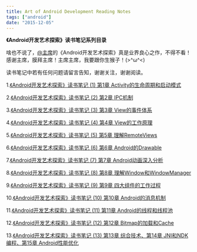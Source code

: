 ```yaml
---
title: Art of Android Development Reading Notes
tags: ["android"]
date: "2015-12-05"
---
```

**《Android开发艺术探索》读书笔记系列目录** <!--more-->

啥也不说了，[@主席](http://weibo.com/uc83018062)的《Android开发艺术探索》真是业界良心之作，不得不看！  
感谢主席，膜拜主席！主席主席，我要跟你生猴子！(>^ω^<)

读书笔记中若有任何问题请留言告知，谢谢关注，谢谢阅读。

1.[《Android开发艺术探索》读书笔记 (1) 第1章 Activity的生命周期和启动模式](/blog/2015/11/30/art-of-android-development-reading-notes-1/)

2.[《Android开发艺术探索》读书笔记 (2) 第2章 IPC机制](/blog/2015/12/05/art-of-android-development-reading-notes-2/)

3.[《Android开发艺术探索》读书笔记 (3) 第3章 View的事件体系](/blog/2015/12/01/art-of-android-development-reading-notes-3/)

4.[《Android开发艺术探索》读书笔记 (4) 第4章 View的工作原理](/blog/2015/12/01/art-of-android-development-reading-notes-4/)

5.[《Android开发艺术探索》读书笔记 (5) 第5章 理解RemoteViews](/blog/2015/12/01/art-of-android-development-reading-notes-5/)

6.[《Android开发艺术探索》读书笔记 (6) 第6章 Android的Drawable](/blog/2015/11/30/art-of-android-development-reading-notes-6/)

7.[《Android开发艺术探索》读书笔记 (7) 第7章 Android动画深入分析](/blog/2015/11/30/art-of-android-development-reading-notes-7/)

8.[《Android开发艺术探索》读书笔记 (8) 第8章 理解Window和WindowManager](/blog/2015/12/04/art-of-android-development-reading-notes-8/)

9.[《Android开发艺术探索》读书笔记 (9) 第9章 四大组件的工作过程](/blog/2015/12/05/art-of-android-development-reading-notes-9/)

10.[《Android开发艺术探索》读书笔记 (10) 第10章 Android的消息机制](/blog/2015/12/04/art-of-android-development-reading-notes-10/)

11.[《Android开发艺术探索》读书笔记 (11) 第11章 Android的线程和线程池](/blog/2015/12/03/art-of-android-development-reading-notes-11/)

12.[《Android开发艺术探索》读书笔记 (12) 第12章 Bitmap的加载和Cache](/blog/2015/11/30/art-of-android-development-reading-notes-12/)

13.[《Android开发艺术探索》读书笔记 (13) 第13章 综合技术、第14章 JNI和NDK编程、第15章 Android性能优化](/blog/2015/12/04/art-of-android-development-reading-notes-13/)

